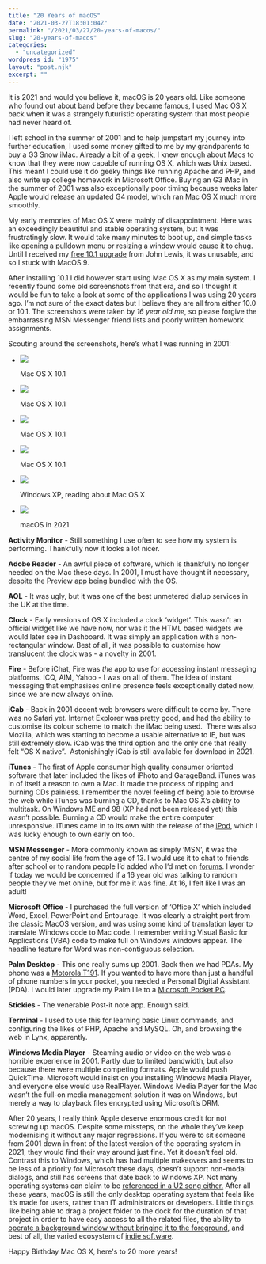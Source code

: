 ```yaml
---
title: "20 Years of macOS"
date: "2021-03-27T18:01:04Z"
permalink: "/2021/03/27/20-years-of-macos/"
slug: "20-years-of-macos"
categories:
  - "uncategorized"
wordpress_id: "1975"
layout: "post.njk"
excerpt: ""
---
```


It is 2021 and would you believe it, macOS is 20 years old. Like someone who found out about band before they became famous, I used Mac OS X back when it was a strangely futuristic operating system that most people had never heard of. 

I left school in the summer of 2001 and to help jumpstart my journey into further education, I used some money gifted to me by my grandparents to buy a G3 Snow [iMac](https://512pixels.net/2016/07/summer-2001-imac-g3/). Already a bit of a geek, I knew enough about Macs to know that they were now capable of running OS X, which was Unix based. This meant I could use it do geeky things like running Apache and PHP, and also write up college homework in Microsoft Office. Buying an G3 iMac in the summer of 2001 was also exceptionally poor timing because weeks later Apple would release an updated G4 model, which ran Mac OS X much more smoothly.

My early memories of Mac OS X were mainly of disappointment. Here was an exceedingly beautiful and stable operating system, but it was frustratingly slow. It would take many minutes to boot up, and simple tasks like opening a pulldown menu or resizing a window would cause it to chug. Until I received my [free 10.1 upgrade](https://www.macworld.com/article/151808/25osx-2.html) from John Lewis, it was unusable, and so I stuck with MacOS 9.

After installing 10.1 I did however start using Mac OS X as my main system. I recently found some old screenshots from that era, and so I thought it would be fun to take a look at some of the applications I was using 20 years ago. I’m not sure of the exact dates but I believe they are all from either 10.0 or 10.1. The screenshots were taken by _16 year old me_, so please forgive the embarrassing MSN Messenger friend lists and poorly written homework assignments. 

Scouting around the screenshots, here’s what I was running in 2001:

*   ![](/wp-content/uploads/2021/03/macosx-desktop-2001-1.jpg?w=1024)
    
    Mac OS X 10.1
    
*   ![](/wp-content/uploads/2021/03/macosx-desktop-2002-1.jpg?w=1024)
    
    Mac OS X 10.1
    
*   ![](/wp-content/uploads/2021/03/macosx-desktop-2002-2.jpg?w=1024)
    
    Mac OS X 10.1
    
*   ![](/wp-content/uploads/2021/03/macosx-desktop-2002-3.jpg?w=1024)
    
    Mac OS X 10.1
    
*   ![](/wp-content/uploads/2021/03/macosx-website-2001.jpg?w=800)
    
    Windows XP, reading about Mac OS X
    
*   ![](/wp-content/uploads/2021/03/desktop-macos11-2021.jpg?w=1024)
    
    macOS in 2021
    

**Activity Monitor** - Still something I use often to see how my system is performing. Thankfully now it looks a lot nicer. 

**Adobe Reader** - An awful piece of software, which is thankfully no longer needed on the Mac these days. In 2001, I must have thought it necessary, despite the Preview app being bundled with the OS.

**AOL** - It was ugly, but it was one of the best unmetered dialup services in the UK at the time.

**Clock** - Early versions of OS X included a clock ‘widget’. This wasn’t an official widget like we have now, nor was it the HTML based widgets we would later see in Dashboard. It was simply an application with a non-rectangular window. Best of all, it was possible to customise how translucent the clock was - a novelty in 2001. 

**Fire** - Before iChat, Fire was _the_ app to use for accessing instant messaging platforms. ICQ, AIM, Yahoo - I was on all of them. The idea of instant messaging that emphasises online presence feels exceptionally dated now, since we are now always online. 

**iCab** - Back in 2001 decent web browsers were difficult to come by. There was no Safari yet. Internet Explorer was pretty good, and had the ability to customise its colour scheme to match the iMac being used.  There was also Mozilla, which was starting to become a usable alternative to IE, but was still extremely slow. iCab was the third option and the only one that really felt “OS X native”.  Astonishingly iCab is still available for download in 2021. 

**iTunes** - The first of Apple consumer high quality consumer oriented software that later included the likes of iPhoto and GarageBand. iTunes was in of itself a reason to own a Mac. It made the process of ripping and burning CDs painless. I remember the novel feeling of being able to browse the web while iTunes was burning a CD, thanks to Mac OS X’s ability to multitask. On Windows ME and 98 (XP had not been released yet) this wasn’t possible. Burning a CD would make the entire computer unresponsive. iTunes came in to its own with the release of the [iPod](http://lostinlogic.com/2011/11/06/10-years-of-the-ipod/index.html), which I was lucky enough to own early on too. 

**MSN Messenger** - More commonly known as simply ‘MSN’, it was the centre of my social life from the age of 13. I would use it to chat to friends after school or to random people I’d added who I’d met on [forums](https://imarc.co.uk/2020/06/21/farewell-net-magazine/). I wonder if today we would be concerned if a 16 year old was talking to random people they’ve met online, but for me it was fine. At 16, I felt like I was an adult!

**Microsoft Office** - I purchased the full version of ‘Office X’ which included Word, Excel, PowerPoint and Entourage. It was clearly a straight port from the classic MacOS version, and was using some kind of translation layer to translate Windows code to Mac code. I remember writing Visual Basic for Applications (VBA) code to make full on Windows windows appear. The headline feature for Word was non-contiguous selection.

**Palm Desktop** - This one really sums up 2001. Back then we had PDAs. My phone was a [Motorola T191](https://archive.lostinlogic.wickens.org.uk/content/2013/09/12/my-history-in-phones/). If you wanted to have more than just a handful of phone numbers in your pocket, you needed a Personal Digital Assistant (PDA). I would later upgrade my Palm IIIe to a [Microsoft Pocket PC](https://www.google.com/url?sa=t&rct=j&q=&esrc=s&source=web&cd=&cad=rja&uact=8&ved=2ahUKEwid04D--9DvAhWERxUIHcvfDdIQFjAAegQIAxAD&url=https://imarc.co.uk/2003/07/24/hp-ipaq-2200-review/&usg=AOvVaw1GYvY3K77yo8XDEmz_e_IV).

**Stickies** - The venerable Post-it note app. Enough said. 

**Terminal** - I used to use this for learning basic Linux commands, and configuring the likes of PHP, Apache and MySQL. Oh, and browsing the web in Lynx, apparently. 

**Windows Media Player** - Steaming audio or video on the web was a horrible experience in 2001. Partly due to limited bandwidth, but also because there were multiple competing formats. Apple would push QuickTime. Microsoft would insist on you installing Windows Media Player, and everyone else would use RealPlayer. Windows Media Player for the Mac wasn’t the full-on media management solution it was on Windows, but merely a way to playback files encrypted using Microsoft’s DRM.

After 20 years, I really think Apple deserve enormous credit for not screwing up macOS. Despite some missteps, on the whole they’ve keep modernising it without any major regressions. If you were to sit someone from 2001 down in front of the latest version of the operating system in 2021, they would find their way around just fine. Yet it doesn’t feel old. Contrast this to Windows, which has had multiple makeovers and seems to be less of a priority for Microsoft these days, doesn’t support non-modal dialogs, and still has screens that date back to Windows XP. Not many operating systems can claim to be [referenced in a U2 song either.](https://youtu.be/6gezrVPZHZA?t=176) After all these years, macOS is still the only desktop operating system that feels like it’s made for users, rather than IT administrators or developers. Little things like being able to drag a project folder to the dock for the duration of that project in order to have easy access to all the related files, the ability to [operate a background window without bringing it to the foreground](https://www.macobserver.com/tmo/article/working-with-windows-in-the-background), and best of all, the varied ecosystem of [indie software](http://netnewswireapp.com).

Happy Birthday Mac OS X, here's to 20 more years!
